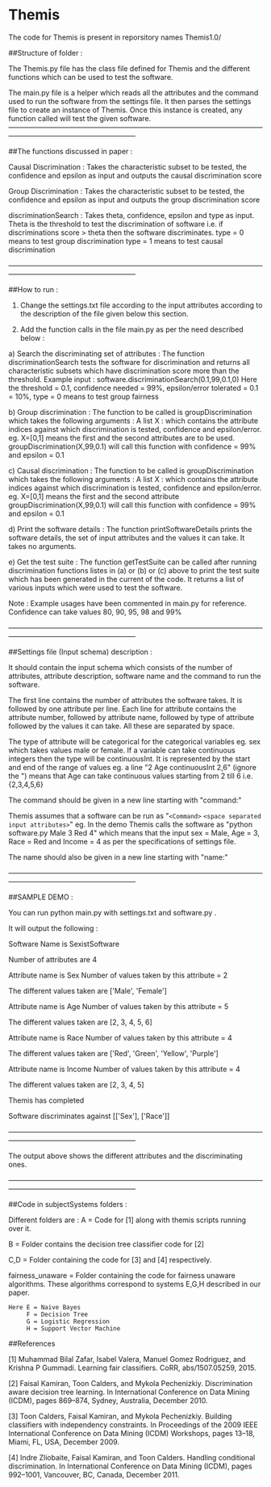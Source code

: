 # Themis

The code for Themis is present in reporsitory names Themis1.0/

##Structure of folder :

The Themis.py file has the class file defined for Themis and the different functions which can be used to test the software.

The main.py file is a helper which reads all the attributes and the command used to run the software from the settings file. It then parses the settings file to create an instance of Themis. Once this instance is created, any function called will test the given software.
——————————————————————————————————————————————————————

##The functions discussed in paper : 

Causal Discrimination : 
Takes the characteristic subset to be tested, the confidence and epsilon as input and outputs the causal discrimination score


Group Discrimination :
Takes the characteristic subset to be tested, the confidence and epsilon as input and outputs the group discrimination score


discriminationSearch :
Takes theta, confidence, epsilon and type as input.
    Theta is the threshold to test the discrimination of software i.e. if discriminations score > theta then the software discriminates.
    type = 0 means to test group discrimination
    type = 1 means to test causal discrimination

——————————————————————————————————————————————————————

##How to run :

1) Change the settings.txt file according to the input attributes according to the description of the file given below this section.

2) Add the function calls in the file main.py as per the need described below :

a) Search the discriminating set of attributes : The function discriminationSearch tests the software for discrimination and returns all characteristic subsets which have discrimination score more than the threshold.
Example input : software.discriminationSearch(0.1,99,0.1,0)
Here the threshold = 0.1, confidence needed = 99%, epsilon/error tolerated = 0.1 = 10%, type = 0 means to test group fairness

b) Group discrimination : The function to be called is groupDiscrimination which takes the following arguments :
A list X : which contains the attribute indices against which discrimination is tested, confidence and epsilon/error.
eg. X=[0,1] means the first and the second attributes are to be used. 
groupDiscrimination(X,99,0.1) will call this function with confidence = 99% and epsilon = 0.1

c) Causal discrimination : The function to be called is groupDiscrimination which takes the following arguments :
A list X : which contains the attribute indices against which discrimination is tested, confidence and epsilon/error.
eg. X=[0,1] means the first and the second attribute
groupDiscrimination(X,99,0.1) will call this function with confidence = 99% and epsilon = 0.1

d) Print the software details : The function printSoftwareDetails prints the software details, the set of input attributes and the values it can take. It takes no arguments.

e) Get the test suite : The function getTestSuite can be called after running discrimination functions listes in (a) or (b) or (c) above to print the test suite which has been generated in the current of the code. It returns a list of various inputs which were used to test the software.


Note : Example usages have been commented in main.py for reference. Confidence can take values 80, 90, 95, 98 and 99%

——————————————————————————————————————————————————————

##Settings file (Input schema) description : 

It should contain the input schema which consists of the number of attributes, attribute description, software name and the command to run the software.

The first line contains the number of attributes the software takes.
It is followed by one attribute per line.
Each line for attribute contains the attribute number, followed by attribute name, followed by type of attribute followed by the values it can take. All these are separated by space.

The type of attribute will be categorical for the categorical variables eg. sex which takes values male or female.
If a variable can take continuous integers then the type will be continuousInt. It is represented by the start and end of the range of values 
eg. a line  "2 Age continuousInt 2,6" (ignore the ") means that Age can take continuous values starting from 2 till 6 i.e. {2,3,4,5,6}

The command should be given in a new line starting with "command:"

Themis assumes that a software can be run as "`<Command>` `<space separated input attributes>`"
eg. In the demo Themis calls the software as "python software.py Male 3 Red 4" which means that the input sex = Male, Age = 3, Race = Red and Income = 4 as per the specifications of settings file.

The name should also be given in a new line starting with "name:"



——————————————————————————————————————————————————————

##SAMPLE DEMO : 

You can run python main.py with settings.txt and software.py .

It will output the following :


Software Name is   SexistSoftware 

Number of attributes are  4 

Attribute name is  Sex
Number of values taken by this attribute = 2

The different values taken are  ['Male', 'Female'] 

Attribute name is  Age
Number of values taken by this attribute = 5

The different values taken are  [2, 3, 4, 5, 6] 

Attribute name is  Race
Number of values taken by this attribute = 4

The different values taken are  ['Red', 'Green', 'Yellow', 'Purple'] 

Attribute name is  Income
Number of values taken by this attribute = 4

The different values taken are  [2, 3, 4, 5] 




Themis has completed 

Software discriminates against  [['Sex'], ['Race']] 

——————————————————————————————————————————————————————

The output above shows the different attributes and the discriminating ones.


——————————————————————————————————————————————————————

##Code in subjectSystems folders : 

Different folders are : 
A = Code for [1] along with themis scripts running over it.

B = Folder contains the decision tree classifier code for [2] 

C,D  = Folder containing the code for [3] and [4] respectively.

fairness_unaware = Folder containing the code for fairness unaware algorithms. These algorithms correspond to systems E,G,H described in our paper.

    Here E = Naive Bayes
         F = Decision Tree
         G = Logistic Regression
         H = Support Vector Machine


##References 

[1] Muhammad Bilal Zafar, Isabel Valera, Manuel Gomez Rodriguez, and Krishna P Gummadi. Learning fair classifiers. CoRR, abs/1507.05259, 2015.

[2] Faisal Kamiran, Toon Calders, and Mykola Pechenizkiy. Discrimination aware decision tree learning. In International Conference on Data Mining (ICDM), pages 869–874, Sydney, Australia, December 2010.

[3] Toon Calders, Faisal Kamiran, and Mykola Pechenizkiy. Building classifiers with independency constraints. In Proceedings of the 2009 IEEE International Conference on Data Mining (ICDM) Workshops, pages 13–18, Miami, FL, USA, December 2009.

[4] Indre Zliobaite, Faisal Kamiran, and Toon Calders. Handling conditional discrimination. In International Conference on Data Mining (ICDM), pages 992–1001, Vancouver, BC, Canada, December 2011.